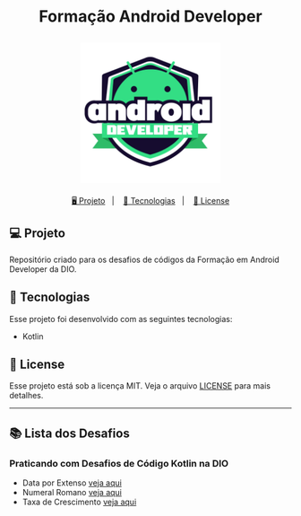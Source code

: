<h1 align="center">
  Formação Android Developer
</h1>

<h2 align="center">
  <img src="./assets/android.webp" width="250px">
</h2>

<p align="center">
  <a href="#-projeto">🖥️ Projeto</a>&nbsp;&nbsp;&nbsp;|&nbsp;&nbsp;&nbsp;
  <a href="#-tecnologias">🚀 Tecnologias</a>&nbsp;&nbsp;&nbsp;|&nbsp;&nbsp;&nbsp;
  <a href="#-license">📝 License</a>
</p>

## 💻 Projeto

Repositório criado para os desafios de códigos da Formação em Android Developer da DIO.

## 🚀 Tecnologias

Esse projeto foi desenvolvido com as seguintes tecnologias:

- Kotlin

## 📝 License

Esse projeto está sob a licença MIT. Veja o arquivo [LICENSE](LICENSE) para mais detalhes.

---

## 📚 Lista dos Desafios

### Praticando com Desafios de Código Kotlin na DIO

- Data por Extenso [veja aqui](./Desafio1/script.kt)
- Numeral Romano [veja aqui](./Desafio2/script.kt)
- Taxa de Crescimento [veja aqui](./Desafio3/script.kt)

